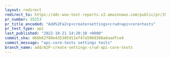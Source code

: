 ```yaml
---
layout: redirect
redirect_to: https://a8c-woo-test-reports.s3.amazonaws.com/public/pr/35253/api/index.html
pr_number: 35253
pr_title_encoded: "Add%2Fa2+p+create+settings+crud+api+core+tests"
pr_test_type: api
last_published: "2022-10-21 14:20:10 +0000"
commit_sha: d66b62f80e435305911ef47a5060308a6aadfce4
commit_message: "api-core-tests settings tests"
branch_name: add/A2P-create-settings-crud-api-core-tests
---
```

